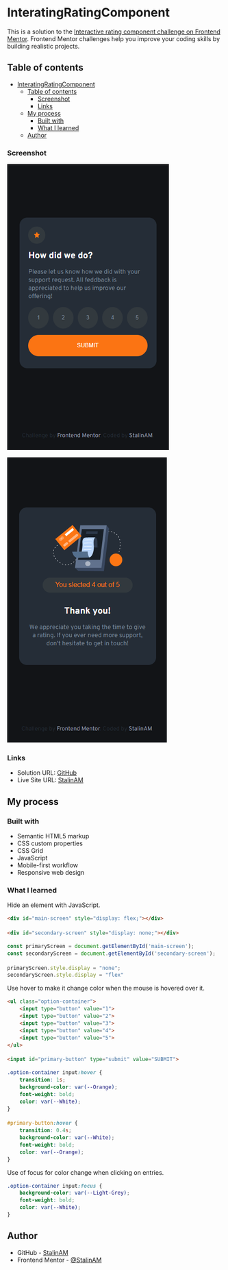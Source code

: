 # InteratingRatingComponent

This is a solution to the [Interactive rating component challenge on Frontend Mentor](https://www.frontendmentor.io/challenges/interactive-rating-component-koxpeBUmI). Frontend Mentor challenges help you improve your coding skills by building realistic projects. 

## Table of contents

- [InteratingRatingComponent](#interatingratingcomponent)
  - [Table of contents](#table-of-contents)
    - [Screenshot](#screenshot)
    - [Links](#links)
  - [My process](#my-process)
    - [Built with](#built-with)
    - [What I learned](#what-i-learned)
  - [Author](#author)

### Screenshot

![](./images/screenshot_1.PNG)

![](./images/screenshot_2.PNG)

### Links

- Solution URL: [GitHub](https://github.com/StalinAM/InteratingRatingComponent.git)
- Live Site URL: [StalinAM](https://stalinam.github.io/InteratingRatingComponent/)

## My process

### Built with

- Semantic HTML5 markup
- CSS custom properties
- CSS Grid
- JavaScript
- Mobile-first workflow
- Responsive web design

### What I learned

Hide an element with JavaScript.

```html
<div id="main-screen" style="display: flex;"></div>

<div id="secondary-screen" style="display: none;"></div>
```
```js
const primaryScreen = document.getElementById('main-screen');
const secondaryScreen = document.getElementById('secondary-screen');

primaryScreen.style.display = "none";
secondaryScreen.style.display = "flex"
```

Use hover to make it change color when the mouse is hovered over it.

```html
<ul class="option-container">
    <input type="button" value="1">
    <input type="button" value="2">
    <input type="button" value="3">
    <input type="button" value="4">
    <input type="button" value="5">
</ul>

<input id="primary-button" type="submit" value="SUBMIT">
```

```css
.option-container input:hover {
    transition: 1s;
    background-color: var(--Orange);
    font-weight: bold;
    color: var(--White);
}

#primary-button:hover {
    transition: 0.4s;
    background-color: var(--White);
    font-weight: bold;
    color: var(--Orange);
}
```

Use of focus for color change when clicking on entries.

```css
.option-container input:focus {
    background-color: var(--Light-Grey);
    font-weight: bold;
    color: var(--White);
}
```

## Author

- GitHub - [StalinAM](https://github.com/StalinAM)
- Frontend Mentor - [@StalinAM](https://www.frontendmentor.io/profile/StalinAM)